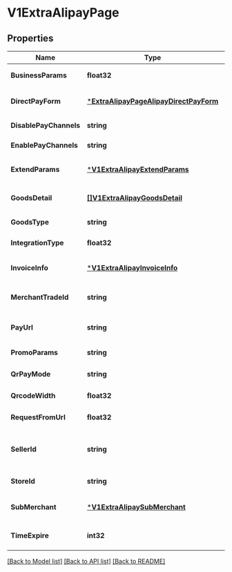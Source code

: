 # V1ExtraAlipayPage

## Properties
Name | Type | Description | Notes
------------ | ------------- | ------------- | -------------
**BusinessParams** | **float32** | 业务扩展参数 | [default to null]
**DirectPayForm** | [***ExtraAlipayPageAlipayDirectPayForm**](ExtraAlipayPageAlipayDirectPayForm.md) |  | [optional] [default to null]
**DisablePayChannels** | **string** | 禁用渠道 | [default to null]
**EnablePayChannels** | **string** | 可用渠道 | [default to null]
**ExtendParams** | [***V1ExtraAlipayExtendParams**](v1ExtraAlipayExtendParams.md) | 业务扩展参数 | [optional] [default to null]
**GoodsDetail** | [**[]V1ExtraAlipayGoodsDetail**](v1ExtraAlipayGoodsDetail.md) | 商品明细列表 | [optional] [default to null]
**GoodsType** | **string** | 商品类型 | [default to null]
**IntegrationType** | **float32** | 支付宝用户ID | [default to null]
**InvoiceInfo** | [***V1ExtraAlipayInvoiceInfo**](v1ExtraAlipayInvoiceInfo.md) | 发票信息 | [optional] [default to null]
**MerchantTradeId** | **string** | [ONLY IN RESPONSE] 商户订单号 | [default to null]
**PayUrl** | **string** | [ONLY IN RESPONSE] 支付链接 | [default to null]
**PromoParams** | **string** | 优惠参数 | [default to null]
**QrPayMode** | **string** | 扫码支付模式 | [default to null]
**QrcodeWidth** | **float32** | 二维码宽度 | [default to null]
**RequestFromUrl** | **float32** | 请求来源地址 | [default to null]
**SellerId** | **string** | [ONLY IN RESPONSE] 收款支付宝用户ID | [default to null]
**StoreId** | **string** | 商户门店编号 | [default to null]
**SubMerchant** | [***V1ExtraAlipaySubMerchant**](v1ExtraAlipaySubMerchant.md) | 二级商户信息 | [optional] [default to null]
**TimeExpire** | **int32** | 订单失效时间 | [optional] [default to null]

[[Back to Model list]](../README.md#documentation-for-models) [[Back to API list]](../README.md#documentation-for-api-endpoints) [[Back to README]](../README.md)


